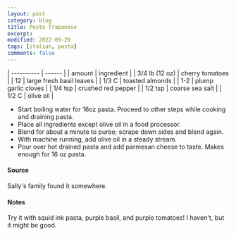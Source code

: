 ```yaml
---
layout: post
category: blog
title: Pesto Trapanese
excerpt:
modified: 2022-09-20
tags: [italian, pasta]
comments: false
---
```



| ---------- | ------ |
| amount | ingredient |
| 3/4 lb (12 oz) | cherry tomatoes |
| 12 | large fresh basil leaves |
| 1/3 C | toasted almonds |
| 1-2 | plump garlic cloves |
| 1/4 tsp | crushed red pepper |
| 1/2 tsp | coarse sea salt |
| 1/2 C | olive oil  |


- Start boiling water for 16oz pasta. Proceed to other steps while cooking and draining pasta.
- Place all ingredients except olive oil in a food processor.
- Blend for about a minute to puree; scrape down sides and blend again.
- With machine running, add olive oil in a steady stream.
- Pour over hot drained pasta and add parmesan cheese to taste.  Makes enough for 16 oz pasta.

#### Source
Sally's family found it somewhere.

#### Notes
Try it with squid ink pasta, purple basil, and purple tomatoes! I haven't, but it might be good.
